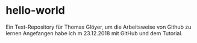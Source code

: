 # hello-world
Ein Test-Repository für Thomas Glöyer, um die Arbeitsweise von Github zu lernen
Angefangen habe ich m 23.12.2018 mit GitHub und dem Tutorial.
